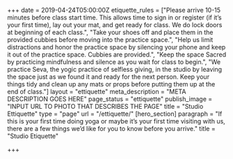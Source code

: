 +++
date = 2019-04-24T05:00:00Z
etiquette_rules = ["Please arrive 10-15 minutes before class start time. This allows time to sign in or register (if it’s your first time), lay out your mat, and get ready for class. We do lock doors at beginning of each class.", "Take your shoes off and place them in the provided cubbies before moving into the practice space.", "Help us limit distractions and honor the practice space by silencing your phone and keep it out of the practice space. Cubbies are provided.", "Keep the space Sacred by practicing mindfulness and silence as you wait for class to begin.", "We practice Seva, the yogic practice of selfless giving, in the studio by leaving the space just as we found it and ready for the next person. Keep your things tidy and clean up any mats or props before putting them up at the end of class."]
layout = "ettiquette"
meta_description = "META DESCRIPTION GOES HERE"
page_status = "ettiquette"
publish_image = "INPUT URL TO PHOTO THAT DESCRIBES THE PAGE"
title = "Studio Ettiquette"
type = "page"
url = "/ettiquette/"
[hero_section]
paragraph = "If this is your first time doing yoga or maybe it’s your first time visiting with us, there are a few things we’d like for you to know before you arrive."
title = "Studio Etiquette"

+++
